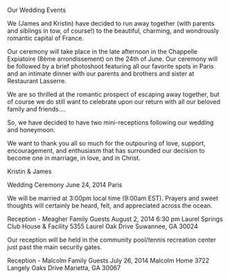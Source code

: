 Our Wedding Events

We (James and Kristin) have decided to run away together (with parents and
siblings in tow, of course!) to the beautiful, charming, and wondrously
romantic capital of France.

Our ceremony will take place in the late afternoon in the Chappelle Expiatoire
(8ème arrondissement) on the 24th of June. Our ceremony will be followed by a
brief photoshoot featuring all our favorite spots in Paris and an intimate
dinner with our parents and brothers and sister at Restaurant Lasserre.

We are so thrilled at the romantic prospect of escaping away together, but of
course we do still want to celebrate upon our return with all our beloved
family and friends....

So, we have decided to have two mini-receptions following our wedding and
honeymoon.

We want to thank you all so much for the outpouring of love, support,
encouragement, and enthusiasm that has surrounded our decision to become one
in marriage, in love, and in Christ.

Kristin & James


Wedding Ceremony
June 24, 2014
Paris


We will be married at 3:00pm local time (9:00am EST). Prayers and sweet
thoughts will certainly be heard, felt, and appreciated across the ocean.

Reception - Meagher Family Guests
August 2, 2014
6:30 pm
Laurel Springs Club House & Facility
5355 Laurel Oak Drive
Suwannee, GA 30024


Our reception will be held in the community pool/tennis recreation center just past the main security gates.

Reception - Malcolm Family Guests
July 26, 2014
Malcolm Home
3722 Langely Oaks Drive
Marietta, GA 30067
